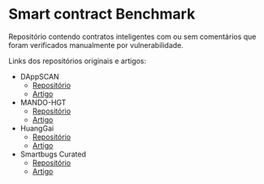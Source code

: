 # Smart contract Benchmark

Repositório contendo contratos inteligentes com ou sem comentários que foram verificados manualmente por vulnerabilidade.

Links dos repositórios originais e artigos:

- DAppSCAN
    - [Repositório](https://github.com/InPlusLab/DAppSCAN/tree/main)
    - [Artigo](https://arxiv.org/pdf/2009.02663)
- MANDO-HGT
    - [Repositório](https://github.com/MANDO-Project/ge-sc-transformer)
    - [Artigo](https://hoanghnguyen.com/assets/pdf/nguyen2023msr.pdf)
- HuangGai
    - [Repositório](https://github.com/xf97/HuangGai)
    - [Artigo](https://www.researchgate.net/publication/361471127_SuperDetector_A_Framework_for_Performance_Detection_on_Vulnerabilities_of_Smart_Contracts)
- Smartbugs Curated
    - [Repositório](https://github.com/smartbugs/smartbugs-curated/tree/main)
    - [Artigo](https://arxiv.org/abs/2306.05057)

